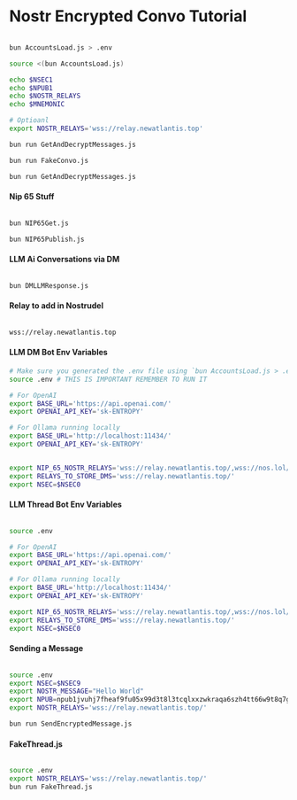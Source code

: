 # Nostr Encrypted Convo Tutorial

``` bash

bun AccountsLoad.js > .env

source <(bun AccountsLoad.js)

echo $NSEC1
echo $NPUB1
echo $NOSTR_RELAYS
echo $MNEMONIC

# Optioanl
export NOSTR_RELAYS='wss://relay.newatlantis.top'

bun run GetAndDecryptMessages.js

bun run FakeConvo.js

bun run GetAndDecryptMessages.js

```

#### Nip 65 Stuff

``` bash

bun NIP65Get.js

bun NIP65Publish.js

```

#### LLM Ai Conversations via DM

``` bash

bun DMLLMResponse.js

```


#### Relay to add in Nostrudel

``` bash

wss://relay.newatlantis.top

```


#### LLM DM Bot Env Variables


``` bash
# Make sure you generated the .env file using `bun AccountsLoad.js > .env`
source .env # THIS IS IMPORTANT REMEMBER TO RUN IT

# For OpenAI 
export BASE_URL='https://api.openai.com/'
export OPENAI_API_KEY='sk-ENTROPY'

# For Ollama running locally
export BASE_URL='http://localhost:11434/'
export OPENAI_API_KEY='sk-ENTROPY'


export NIP_65_NOSTR_RELAYS='wss://relay.newatlantis.top/,wss://nos.lol/,wss://nostr.land/,wss://nostr.wine/,wss://purplerelay.com/,wss://relay.damus.io/,wss://relay.snort.social/'
export RELAYS_TO_STORE_DMS='wss://relay.newatlantis.top/'
export NSEC=$NSEC0

```

#### LLM Thread Bot Env Variables

``` bash

source .env

# For OpenAI 
export BASE_URL='https://api.openai.com/'
export OPENAI_API_KEY='sk-ENTROPY'

# For Ollama running locally
export BASE_URL='http://localhost:11434/'
export OPENAI_API_KEY='sk-ENTROPY'

export NIP_65_NOSTR_RELAYS='wss://relay.newatlantis.top/,wss://nos.lol/,wss://nostr.land/,wss://nostr.wine/,wss://purplerelay.com/,wss://relay.damus.io/,wss://relay.snort.social/'
export RELAYS_TO_STORE_DMS='wss://relay.newatlantis.top/'
export NSEC=$NSEC0

```

#### Sending a Message

``` bash

source .env
export NSEC=$NSEC9
export NOSTR_MESSAGE="Hello World"
export NPUB=npub1jvuhj7fheaf9fu05x99d3t8l3tcqlxxzwkraqa6szh4tt66w9t8q7guhu4
export NOSTR_RELAYS='wss://relay.newatlantis.top/'

bun run SendEncryptedMessage.js

```


#### FakeThread.js

``` bash

source .env
export NOSTR_RELAYS='wss://relay.newatlantis.top/'
bun run FakeThread.js

```